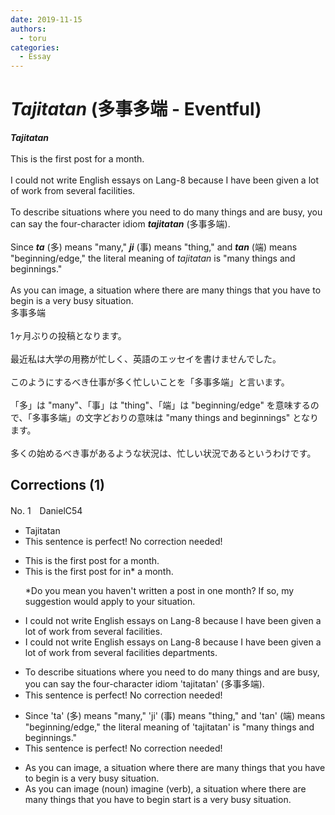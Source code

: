 ```yaml
---
date: 2019-11-15
authors:
  - toru
categories:
  - Essay
---
```


<h1 id="subject_show"><strong><em>Tajitatan</strong></em> (多事多端 - Eventful)</h1>
<div class="date" hidden>Nov 15, 2019 22:30</div>
<div id="post"><div id="body_show_ori">
<strong><em>Tajitatan</strong></em><br/><br/>This is the first post for a month.<br/><br/>I could not write English essays on Lang-8 because I have been given a lot of work from several facilities.<br/><br/>To describe situations where you need to do many things and are busy, you can say the four-character idiom <strong><em>tajitatan</em></strong> (多事多端).<br/><br/>Since <strong><em>ta</em></strong> (多) means "many," <strong><em>ji</em></strong> (事) means "thing," and <strong><em>tan</em></strong> (端) means "beginning/edge," the literal meaning of <em>tajitatan</em> is "many things and beginnings."<br/><br/>As you can image, a situation where there are many things that you have to begin is a very busy situation.
</div></div>

<!-- more -->

<div id="post_ja"><div id="body_show_mo">
多事多端<br/><br/>1ヶ月ぶりの投稿となります。<br/><br/>最近私は大学の用務が忙しく、英語のエッセイを書けませんでした。<br/><br/>このようにするべき仕事が多く忙しいことを「多事多端」と言います。<br/><br/>「多」は "many"、「事」は "thing"、「端」は "beginning/edge" を意味するので、「多事多端」の文字どおりの意味は "many things and beginnings" となります。<br/><br/>多くの始めるべき事があるような状況は、忙しい状況であるというわけです。
</div></div>

## Corrections (1)
<div id="block"><div class="first_name"> No. 1　<span class="just_name">DanielC54</span></div><div id="block2">
<ul class="correction_field">
<li class="incorrect">Tajitatan</li>
<li class="corrected perfect">This sentence is perfect! No correction needed!</li>
</ul>
<ul class="correction_field">
<li class="incorrect">This is the first post for a month.</li>
<li class="corrected correct">
This is the first post <span class="sline">for</span> <span class="f_red">in* </span>a month.
<p class="correction_comment">*Do you mean you haven't written a post in one month? If so, my suggestion would apply to your situation.</p>
</li>
</ul>
<ul class="correction_field">
<li class="incorrect">I could not write English essays on Lang-8 because I have been given a lot of work from several facilities.</li>
<li class="corrected correct">
I could not write English essays on Lang-8 because I have been given a lot of work from several <span class="sline">facilities</span> <span class="f_red">departments.</span>
</li>
</ul>
<ul class="correction_field">
<li class="incorrect">To describe situations where you need to do many things and are busy, you can say the four-character idiom 'tajitatan' (多事多端).</li>
<li class="corrected perfect">This sentence is perfect! No correction needed!</li>
</ul>
<ul class="correction_field">
<li class="incorrect">Since 'ta' (多) means "many," 'ji' (事) means "thing," and 'tan' (端) means "beginning/edge," the literal meaning of 'tajitatan' is "many things and beginnings."</li>
<li class="corrected perfect">This sentence is perfect! No correction needed!</li>
</ul>
<ul class="correction_field">
<li class="incorrect">As you can image, a situation where there are many things that you have to begin is a very busy situation.</li>
<li class="corrected correct">
As you can <span class="sline">image </span> <span class="f_blue">(noun)</span> <span class="f_red">imagine (verb)</span>, a situation where there are many things that you have to <span class="sline">begin</span> <span class="f_red">start </span>is a very busy situation.
</li>
</ul>
</div></div>

